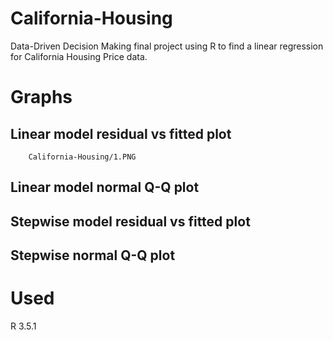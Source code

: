 # California-Housing
Data-Driven Decision Making final project using R to find a linear regression for California Housing Price data.



# Graphs
## Linear model residual vs fitted plot

        California-Housing/1.PNG
      

## Linear model normal Q-Q plot

## Stepwise model residual vs fitted plot

## Stepwise normal Q-Q plot

# Used
R 3.5.1
